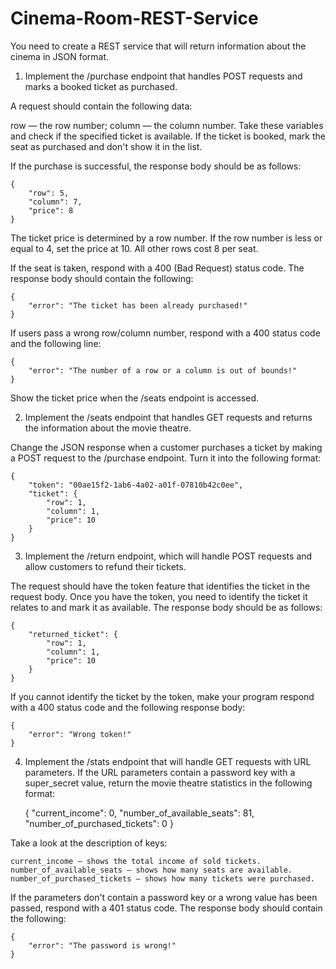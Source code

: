 # Cinema-Room-REST-Service
You need to create a REST service that will return information about the cinema in JSON format.

1. Implement the /purchase endpoint that handles POST requests and marks a booked ticket as purchased.

A request should contain the following data:

row — the row number;
column — the column number.
Take these variables and check if the specified ticket is available. If the ticket is booked, mark the seat as purchased and don't show it in the list.

If the purchase is successful, the response body should be as follows:

	{
		"row": 5,
		"column": 7,
		"price": 8
	}
The ticket price is determined by a row number. If the row number is less or equal to 4, set the price at 10. All other rows cost 8 per seat.

If the seat is taken, respond with a 400 (Bad Request) status code. The response body should contain the following:

	{
 		"error": "The ticket has been already purchased!"
	}
If users pass a wrong row/column number, respond with a 400 status code and the following line:

	{
		"error": "The number of a row or a column is out of bounds!"
	}
Show the ticket price when the /seats endpoint is accessed.

2. Implement the /seats endpoint that handles GET requests and returns the information about the movie theatre.

Change the JSON response when a customer purchases a ticket by making a POST request to the /purchase endpoint. Turn it into the following format:

	{
		"token": "00ae15f2-1ab6-4a02-a01f-07810b42c0ee",
		"ticket": {
 			"row": 1,
			"column": 1,
			"price": 10
    	}
	}

3. Implement the /return endpoint, which will handle POST requests and allow customers to refund their tickets.

The request should have the token feature that identifies the ticket in the request body. Once you have the token, you need to identify the ticket it relates to and mark it as available. The response body should be as follows:

	{
		"returned_ticket": {
			"row": 1,
			"column": 1,
			"price": 10
	 	}
	}

If you cannot identify the ticket by the token, make your program respond with a 400 status code and the following response body:

	{
		"error": "Wrong token!"
	}

4. Implement the /stats endpoint that will handle GET requests with URL parameters. If the URL parameters contain a password key with a super_secret value, return the movie theatre statistics in the following format:

	{
		"current_income": 0,
		"number_of_available_seats": 81, 
		"number_of_purchased_tickets": 0
	}

Take a look at the description of keys:

	current_income — shows the total income of sold tickets.
	number_of_available_seats — shows how many seats are available.
	number_of_purchased_tickets — shows how many tickets were purchased.
 
If the parameters don't contain a password key or a wrong value has been passed, respond with a 401 status code. The response body should contain the following:

	{
		"error": "The password is wrong!"
	}
